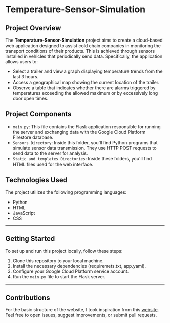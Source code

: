# Temperature-Sensor-Simulation

## Project Overview
The **Temperature-Sensor-Simulation** project aims to create a cloud-based web application designed to assist cold chain companies in monitoring the transport conditions of their products. This is achieved through sensors installed in vehicles that periodically send data. Specifically, the application allows users to:

- Select a trailer and view a graph displaying temperature trends from the last 3 hours.
- Access a geographical map showing the current location of the trailer.
- Observe a table that indicates whether there are alarms triggered by temperatures exceeding the allowed maximum or by excessively long door open times.

## Project Components
- `main.py`: This file contains the Flask application responsible for running the server and exchanging data with the Google Cloud Platform Firestore database.
- `Sensors Directory`: Inside this folder, you'll find Python programs that simulate sensor data transmission. They use HTTP POST requests to send data to the server for analysis.
- `Static and templates Directories`: Inside these folders, you'll find HTML files used for the web interface. 
  
## Technologies Used
The project utilizes the following programming languages:
- Python
- HTML
- JavaScript
- CSS

---

## Getting Started

To set up and run this project locally, follow these steps:

1. Clone this repository to your local machine.
2. Install the necessary dependencies (requiremets.txt, app.yaml).
3. Configure your Google Cloud Platform service account.
4. Run the `main.py` file to start the Flask server.

---

## Contributions
For the basic structure of the website, I took inspiration from this [website](https://www.tutorialstonight.com/sample-html-code-for-homepage#google_vignette). 
Feel free to open issues, suggest improvements, or submit pull requests.


